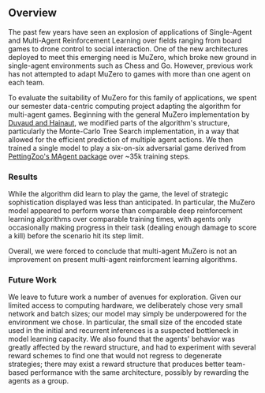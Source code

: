 ## Overview

The past few years have seen an explosion of applications of Single-Agent and Multi-Agent Reinforcement Learning over fields ranging from board games to drone control to social interaction.  One of the new architectures deployed to meet this emerging need is MuZero, which broke new ground in single-agent environments such as Chess and Go.  However, previous work has not attempted to adapt MuZero to games with more than one agent on each team.

To evaluate the suitability of MuZero for this family of applications, we spent our semester data-centric computing project adapting the algorithm for multi-agent games.  Beginning with the general MuZero implementation by [Duvaud and Hainaut](https://github.com/werner-duvaud/muzero-general), we modified parts of the algorithm's structure, particularly the Monte-Carlo Tree Search implementation, in a way that allowed for the efficient prediction of multiple agent actions.  We then trained a single model to play a six-on-six adversarial game derived from [PettingZoo's MAgent package](https://www.pettingzoo.ml/magent/battle) over ~35k training steps.

### Results
While the algorithm did learn to play the game, the level of strategic sophistication displayed was less than anticipated.  In particular, the MuZero model appeared to perform worse than comparable deep reinforcement learning algorithms over comparable training times, with agents only occasionally making progress in their task (dealing enough damage to score a kill) before the scenario hit its step limit.

Overall, we were forced to conclude that multi-agent MuZero is not an improvement on present multi-agent reinforcment learning algorithms.

### Future Work
We leave to future work a number of avenues for exploration.  Given our limited access to computing hardware, we deliberately chose very small network and batch sizes; our model may simply be underpowered for the environment we chose.  In particular, the small size of the encoded state used in the initial and recurrent inferences is a suspected bottleneck in model learning capacity.  We also found that the agents' behavior was greatly affected by the reward structure, and had to experiment with several reward schemes to find one that would not regress to degenerate strategies; there may exist a reward structure that produces better team-based performance with the same architecture, possibly by rewarding the agents as a group.
